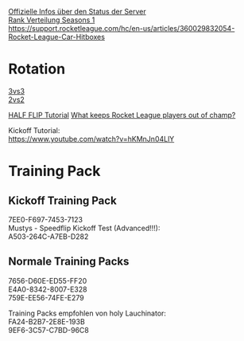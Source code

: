 [Offizielle Infos über den Status der Server](https://status.epicgames.com)  
[Rank Verteilung Seasons 1](https://www.reddit.com/r/RocketLeague/comments/kr4weh/season_1_rank_distribution/)  
https://support.rocketleague.com/hc/en-us/articles/360029832054-Rocket-League-Car-Hitboxes

# Rotation
[3vs3](https://www.youtube.com/watch?v=QEhxTfHYeCs)  
[2vs2](https://www.youtube.com/watch?v=yiBzXZ4pNH4)


[HALF FLIP Tutorial](https://www.youtube.com/watch?v=N-Wh5GV116g)
[What keeps Rocket League players out of champ?](https://www.youtube.com/watch?v=x9d49UzgEiA)


Kickoff Tutorial:  
https://www.youtube.com/watch?v=hKMnJn04LlY

# Training Pack
## Kickoff Training Pack  
7EE0-F697-7453-7123  
Mustys - Speedflip Kickoff Test (Advanced!!!):  
A503-264C-A7EB-D282

## Normale Training Packs
7656-D60E-ED55-FF20  
E4A0-8342-8007-E328  
759E-EE56-74FE-E279  

Training Packs empfohlen von holy Lauchinator:  
FA24-B2B7-2E8E-193B  
9EF6-3C57-C7BD-96C8
